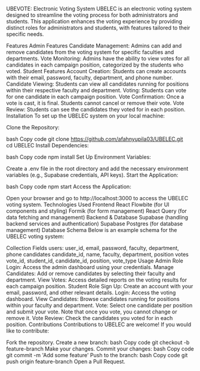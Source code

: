 UBEVOTE: Electronic Voting System
UBELEC is an electronic voting system designed to streamline the voting process for both administrators and students. This application enhances the voting experience by providing distinct roles for administrators and students, with features tailored to their specific needs.

Features
Admin Features
Candidate Management: Admins can add and remove candidates from the voting system for specific faculties and departments.
Vote Monitoring: Admins have the ability to view votes for all candidates in each campaign position, categorized by the students who voted.
Student Features
Account Creation: Students can create accounts with their email, password, faculty, department, and phone number.
Candidate Viewing: Students can view all candidates running for positions within their respective faculty and department.
Voting: Students can vote for one candidate in each campaign position.
Vote Confirmation: Once a vote is cast, it is final. Students cannot cancel or remove their vote.
Vote Review: Students can see the candidates they voted for in each position.
Installation
To set up the UBELEC system on your local machine:

Clone the Repository:

bash
Copy code
git clone https://github.com/afahnyupila03/UBELEC.git   
cd UBELEC
Install Dependencies:

bash
Copy code
npm install
Set Up Environment Variables:

Create a .env file in the root directory and add the necessary environment variables (e.g., Supabase credentials, API keys).
Start the Application:

bash
Copy code
npm start
Access the Application:

Open your browser and go to http://localhost:3000 to access the UBELEC voting system.
Technologies Used
Frontend
React
Flowbite (for UI components and styling)
Formik (for form management)
React Query (for data fetching and management)
Backend & Database
Supabase (handling backend services and authentication)
Supabase Postgres (for database management)
Database Schema
Below is an example schema for the UBELEC voting system:

Collection Fields
users:  user_id, email, password, faculty, department, phone
candidates	candidate_id, name, faculty, department, position
votes	vote_id, student_id, candidate_id, position, vote_type
Usage
Admin Role
Login: Access the admin dashboard using your credentials.
Manage Candidates: Add or remove candidates by selecting their faculty and department.
View Votes: Access detailed reports on the voting results for each campaign position.
Student Role
Sign Up: Create an account with your email, password, and other relevant details.
Login: Access the voting dashboard.
View Candidates: Browse candidates running for positions within your faculty and department.
Vote: Select one candidate per position and submit your vote. Note that once you vote, you cannot change or remove it.
Vote Review: Check the candidates you voted for in each position.
Contributions
Contributions to UBELEC are welcome! If you would like to contribute:

Fork the repository.
Create a new branch:
bash
Copy code
git checkout -b feature-branch
Make your changes.
Commit your changes:
bash
Copy code
git commit -m 'Add some feature'
Push to the branch:
bash
Copy code
git push origin feature-branch
Open a Pull Request.
